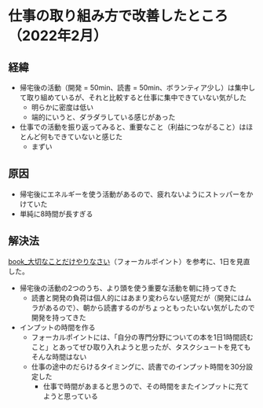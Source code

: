 # 仕事の取り組み方で改善したところ（2022年2月）

## 経緯

- 帰宅後の活動（開発 = 50min、読書 = 50min、ボランティア少し）は集中して取り組めているが、それと比較すると仕事に集中できていない気がした
	- 明らかに密度は低い
	- 端的にいうと、ダラダラしている感じがあった
- 仕事での活動を振り返ってみると、重要なこと（利益につながること）はほとんど何もできていないと感じた
	- まずい

## 原因

- 帰宅後にエネルギーを使う活動があるので、疲れないようにストッパーをかけていた
- 単純に8時間が長すぎる

## 解決法

[book_大切なことだけやりなさい](book_大切なことだけやりなさい.md)（フォーカルポイント）を参考に、1日を見直した。

- 帰宅後の活動の2つのうち、より頭を使う重要な活動を朝に持ってきた
	- 読書と開発の負荷は個人的にはあまり変わらない感覚だが（開発にはムラがあるので）、朝から読書するのがちょっともったいない気がしたので開発を持ってきた
- インプットの時間を作る
	- フォーカルポイントには、「自分の専門分野についての本を1日1時間読むこと」とあってぜひ取り入れようと思ったが、タスクシュートを見てもそんな時間はない
	- 仕事の途中のだらけるタイミングに、読書でのインプット時間を30分設定した
		- 仕事で時間があまると思うので、その時間をまたインプットに充てようと思っている